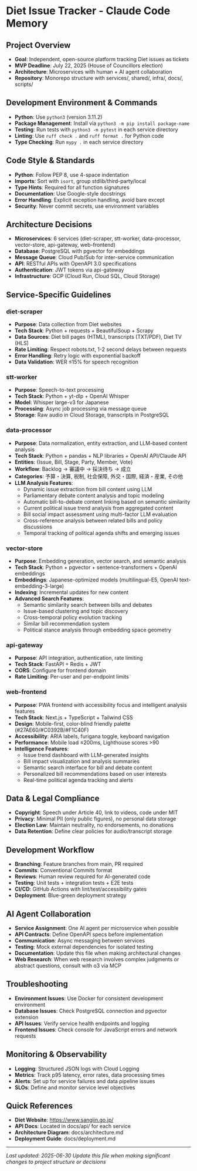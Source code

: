 # Diet Issue Tracker - Claude Code Memory

## Project Overview
- **Goal**: Independent, open-source platform tracking Diet issues as tickets
- **MVP Deadline**: July 22, 2025 (House of Councillors election)
- **Architecture**: Microservices with human + AI agent collaboration
- **Repository**: Monorepo structure with services/, shared/, infra/, docs/, scripts/

## Development Environment & Commands
- **Python**: Use `python3` (version 3.11.2)
- **Package Management**: Install via `python3 -m pip install package-name`
- **Testing**: Run tests with `python3 -m pytest` in each service directory
- **Linting**: Use `ruff check .` and `ruff format .` for Python code
- **Type Checking**: Run `mypy .` in each service directory

## Code Style & Standards
- **Python**: Follow PEP 8, use 4-space indentation
- **Imports**: Sort with `isort`, group stdlib/third-party/local
- **Type Hints**: Required for all function signatures
- **Documentation**: Use Google-style docstrings
- **Error Handling**: Explicit exception handling, avoid bare except
- **Security**: Never commit secrets, use environment variables

## Architecture Decisions
- **Microservices**: 6 services (diet-scraper, stt-worker, data-processor, vector-store, api-gateway, web-frontend)
- **Database**: PostgreSQL with pgvector for embeddings
- **Message Queue**: Cloud Pub/Sub for inter-service communication
- **API**: RESTful APIs with OpenAPI 3.0 specifications
- **Authentication**: JWT tokens via api-gateway
- **Infrastructure**: GCP (Cloud Run, Cloud SQL, Cloud Storage)

## Service-Specific Guidelines

### diet-scraper
- **Purpose**: Data collection from Diet websites
- **Tech Stack**: Python + requests + BeautifulSoup + Scrapy
- **Data Sources**: Diet bill pages (HTML), transcripts (TXT/PDF), Diet TV (HLS)
- **Rate Limiting**: Respect robots.txt, 1-2 second delays between requests
- **Error Handling**: Retry logic with exponential backoff
- **Data Validation**: WER ≤15% for speech recognition

### stt-worker
- **Purpose**: Speech-to-text processing
- **Tech Stack**: Python + yt-dlp + OpenAI Whisper
- **Model**: Whisper large-v3 for Japanese
- **Processing**: Async job processing via message queue
- **Storage**: Raw audio in Cloud Storage, transcripts in PostgreSQL

### data-processor
- **Purpose**: Data normalization, entity extraction, and LLM-based content analysis
- **Tech Stack**: Python + pandas + NLP libraries + OpenAI API/Claude API
- **Entities**: {Issue, Bill, Stage, Party, Member, Vote}
- **Workflow**: Backlog → 審議中 → 採決待ち → 成立
- **Categories**: 予算・決算, 税制, 社会保障, 外交・国際, 経済・産業, その他
- **LLM Analysis Features**:
  - Dynamic issue extraction from bill content using LLM
  - Parliamentary debate content analysis and topic modeling
  - Automatic bill-to-debate content linking based on semantic similarity
  - Current political issue trend analysis from aggregated content
  - Bill social impact assessment using multi-factor LLM evaluation
  - Cross-reference analysis between related bills and policy discussions
  - Temporal tracking of political agenda shifts and emerging issues

### vector-store
- **Purpose**: Embedding generation, vector search, and semantic analysis
- **Tech Stack**: Python + pgvector + sentence-transformers + OpenAI embeddings
- **Embeddings**: Japanese-optimized models (multilingual-E5, OpenAI text-embedding-3-large)
- **Indexing**: Incremental updates for new content
- **Advanced Search Features**:
  - Semantic similarity search between bills and debates
  - Issue-based clustering and topic discovery
  - Cross-temporal policy evolution tracking
  - Similar bill recommendation system
  - Political stance analysis through embedding space geometry

### api-gateway
- **Purpose**: API integration, authentication, rate limiting
- **Tech Stack**: FastAPI + Redis + JWT
- **CORS**: Configure for frontend domain
- **Rate Limiting**: Per-user and per-endpoint limits

### web-frontend
- **Purpose**: PWA frontend with accessibility focus and intelligent analysis features
- **Tech Stack**: Next.js + TypeScript + Tailwind CSS
- **Design**: Mobile-first, color-blind friendly palette (#27AE60/#C0392B/#F1C40F)
- **Accessibility**: ARIA labels, furigana toggle, keyboard navigation
- **Performance**: Mobile load ≤200ms, Lighthouse scores >90
- **Intelligence Features**:
  - Issue trend dashboard with LLM-generated insights
  - Bill impact visualization and analysis summaries
  - Semantic search interface for bill and debate content
  - Personalized bill recommendations based on user interests
  - Real-time political agenda tracking and alerts

## Data & Legal Compliance
- **Copyright**: Speech under Article 40, link to videos, code under MIT
- **Privacy**: Minimal PII (only public figures), no personal data storage
- **Election Law**: Maintain neutrality, no endorsements, no donations
- **Data Retention**: Define clear policies for audio/transcript storage

## Development Workflow
- **Branching**: Feature branches from main, PR required
- **Commits**: Conventional Commits format
- **Reviews**: Human review required for AI-generated code
- **Testing**: Unit tests + integration tests + E2E tests
- **CI/CD**: GitHub Actions with lint/test/accessibility gates
- **Deployment**: Blue-green deployment strategy

## AI Agent Collaboration
- **Service Assignment**: One AI agent per microservice when possible
- **API Contracts**: Define OpenAPI specs before implementation
- **Communication**: Async messaging between services
- **Testing**: Mock external dependencies for isolated testing
- **Documentation**: Update this file when making architectural changes
- **Web Research**: When web research involves complex judgments or abstract questions, consult with o3 via MCP

## Troubleshooting
- **Environment Issues**: Use Docker for consistent development environment
- **Database Issues**: Check PostgreSQL connection and pgvector extension
- **API Issues**: Verify service health endpoints and logging
- **Frontend Issues**: Check console for JavaScript errors and network requests

## Monitoring & Observability
- **Logging**: Structured JSON logs with Cloud Logging
- **Metrics**: Track p95 latency, error rates, data processing times
- **Alerts**: Set up for service failures and data pipeline issues
- **SLOs**: Define and monitor service level objectives

## Quick References
- **Diet Website**: https://www.sangiin.go.jp/
- **API Docs**: Located in docs/api/ for each service
- **Architecture Diagram**: docs/architecture.md
- **Deployment Guide**: docs/deployment.md

---
*Last updated: 2025-06-30*
*Update this file when making significant changes to project structure or decisions*